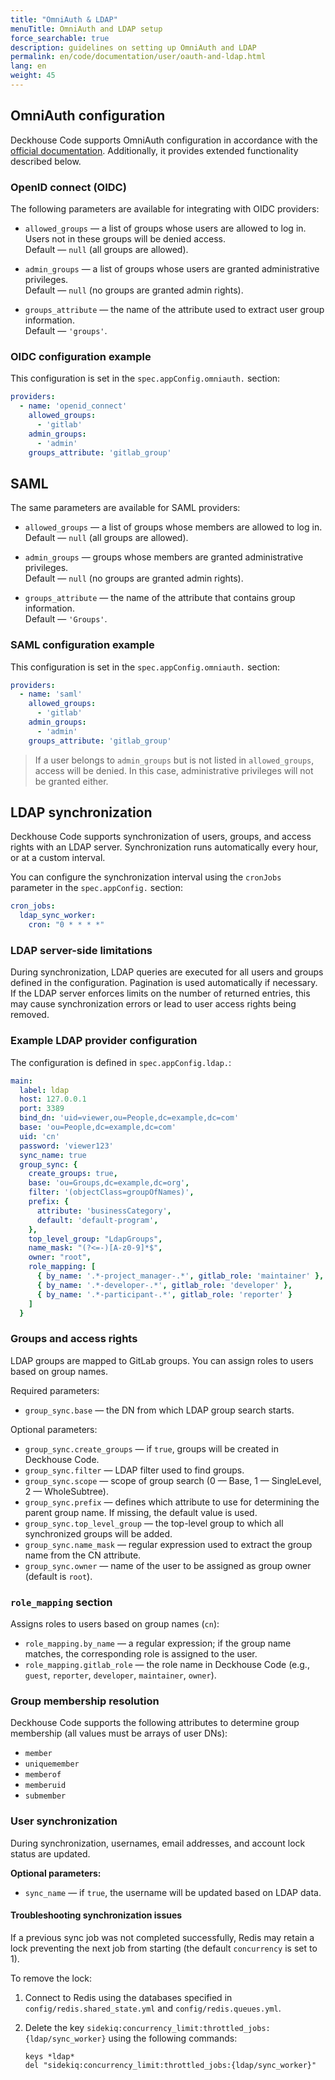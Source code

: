 ```yaml
---
title: "OmniAuth & LDAP"
menuTitle: OmniAuth and LDAP setup
force_searchable: true
description: guidelines on setting up OmniAuth and LDAP
permalink: en/code/documentation/user/oauth-and-ldap.html
lang: en
weight: 45
---
```


## OmniAuth configuration

Deckhouse Code supports OmniAuth configuration in accordance with the [official documentation](https://docs.gitlab.com/integration/omniauth/). Additionally, it provides extended functionality described below.

### OpenID connect (OIDC)

The following parameters are available for integrating with OIDC providers:

- `allowed_groups` — a list of groups whose users are allowed to log in. Users not in these groups will be denied access.  
  Default — `null` (all groups are allowed).

- `admin_groups` — a list of groups whose users are granted administrative privileges.  
  Default — `null` (no groups are granted admin rights).

- `groups_attribute` — the name of the attribute used to extract user group information.  
  Default — `'groups'`.

### OIDC configuration example

This configuration is set in the `spec.appConfig.omniauth.` section:

```yaml
providers:
  - name: 'openid_connect'
    allowed_groups:
      - 'gitlab'
    admin_groups:
      - 'admin'
    groups_attribute: 'gitlab_group'
```

## SAML

The same parameters are available for SAML providers:

- `allowed_groups` — a list of groups whose members are allowed to log in.  
  Default — `null` (all groups are allowed).

- `admin_groups` — groups whose members are granted administrative privileges.  
  Default — `null` (no groups are granted admin rights).

- `groups_attribute` — the name of the attribute that contains group information.  
  Default — `'Groups'`.

### SAML configuration example

This configuration is set in the `spec.appConfig.omniauth.` section:

```yaml
providers:
  - name: 'saml'
    allowed_groups:
      - 'gitlab'
    admin_groups:
      - 'admin'
    groups_attribute: 'gitlab_group'
```

> If a user belongs to `admin_groups` but is not listed in `allowed_groups`, access will be denied. In this case, administrative privileges will not be granted either.

## LDAP synchronization

Deckhouse Code supports synchronization of users, groups, and access rights with an LDAP server. Synchronization runs automatically every hour, or at a custom interval.

You can configure the synchronization interval using the `cronJobs` parameter in the `spec.appConfig.` section:

```yaml
cron_jobs:
  ldap_sync_worker:
    cron: "0 * * * *"
```

### LDAP server-side limitations

During synchronization, LDAP queries are executed for all users and groups defined in the configuration. Pagination is used automatically if necessary.  
If the LDAP server enforces limits on the number of returned entries, this may cause synchronization errors or lead to user access rights being removed.

### Example LDAP provider configuration

The configuration is defined in `spec.appConfig.ldap.`:

```yaml
main:
  label: ldap
  host: 127.0.0.1
  port: 3389
  bind_dn: 'uid=viewer,ou=People,dc=example,dc=com'
  base: 'ou=People,dc=example,dc=com'
  uid: 'cn'
  password: 'viewer123'
  sync_name: true
  group_sync: {
    create_groups: true,
    base: 'ou=Groups,dc=example,dc=org',
    filter: '(objectClass=groupOfNames)',
    prefix: {
      attribute: 'businessCategory',
      default: 'default-program',
    },
    top_level_group: "LdapGroups",
    name_mask: "(?<=-)[A-z0-9]*$",
    owner: "root",
    role_mapping: [
      { by_name: '.*-project_manager-.*', gitlab_role: 'maintainer' },
      { by_name: '.*-developer-.*', gitlab_role: 'developer' },
      { by_name: '.*-participant-.*', gitlab_role: 'reporter' }
    ]
  }
```

### Groups and access rights

LDAP groups are mapped to GitLab groups. You can assign roles to users based on group names.

Required parameters:

- `group_sync.base` — the DN from which LDAP group search starts.

Optional parameters:

- `group_sync.create_groups` — if `true`, groups will be created in Deckhouse Code.
- `group_sync.filter` — LDAP filter used to find groups.
- `group_sync.scope` — scope of group search (0 — Base, 1 — SingleLevel, 2 — WholeSubtree).
- `group_sync.prefix` — defines which attribute to use for determining the parent group name. If missing, the default value is used.
- `group_sync.top_level_group` — the top-level group to which all synchronized groups will be added.
- `group_sync.name_mask` — regular expression used to extract the group name from the CN attribute.
- `group_sync.owner` — name of the user to be assigned as group owner (default is `root`).

### `role_mapping` section

Assigns roles to users based on group names (`cn`):

- `role_mapping.by_name` — a regular expression; if the group name matches, the corresponding role is assigned to the user.
- `role_mapping.gitlab_role` — the role name in Deckhouse Code (e.g., `guest`, `reporter`, `developer`, `maintainer`, `owner`).

### Group membership resolution

Deckhouse Code supports the following attributes to determine group membership (all values must be arrays of user DNs):

- `member`
- `uniquemember`
- `memberof`
- `memberuid`
- `submember`

### User synchronization

During synchronization, usernames, email addresses, and account lock status are updated.

**Optional parameters:**

- `sync_name` — if `true`, the username will be updated based on LDAP data.

#### Troubleshooting synchronization issues

If a previous sync job was not completed successfully, Redis may retain a lock preventing the next job from starting (the default `concurrency` is set to 1).

To remove the lock:

1. Connect to Redis using the databases specified in `config/redis.shared_state.yml` and `config/redis.queues.yml`.
1. Delete the key `sidekiq:concurrency_limit:throttled_jobs:{ldap/sync_worker}` using the following commands:

   ```console
   keys *ldap*
   del "sidekiq:concurrency_limit:throttled_jobs:{ldap/sync_worker}"
   ```
